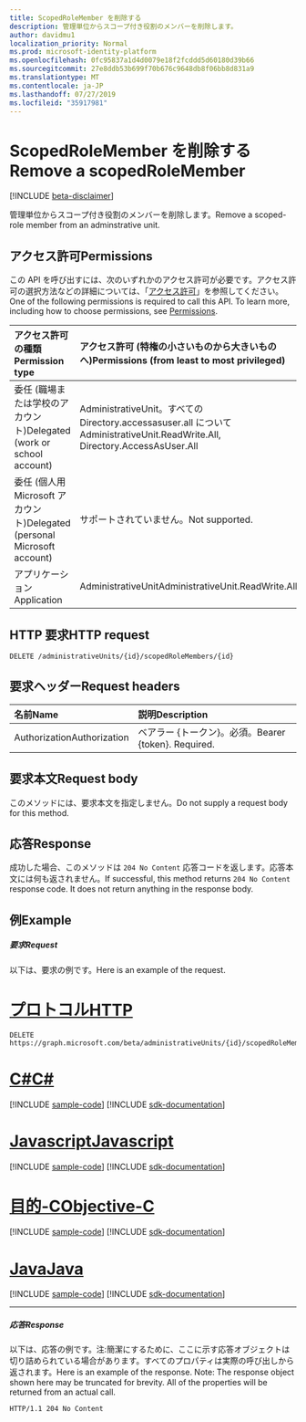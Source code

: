 ```yaml
---
title: ScopedRoleMember を削除する
description: 管理単位からスコープ付き役割のメンバーを削除します。
author: davidmu1
localization_priority: Normal
ms.prod: microsoft-identity-platform
ms.openlocfilehash: 0fc95837a1d4d0079e18f2fcddd5d60180d39b66
ms.sourcegitcommit: 27e8ddb53b699f70b676c9648db8f06bb8d831a9
ms.translationtype: MT
ms.contentlocale: ja-JP
ms.lasthandoff: 07/27/2019
ms.locfileid: "35917981"
---
```

# <a name="remove-a-scopedrolemember"></a><span data-ttu-id="6ca2b-103">ScopedRoleMember を削除する</span><span class="sxs-lookup"><span data-stu-id="6ca2b-103">Remove a scopedRoleMember</span></span>

[!INCLUDE [beta-disclaimer](../../includes/beta-disclaimer.md)]

<span data-ttu-id="6ca2b-104">管理単位からスコープ付き役割のメンバーを削除します。</span><span class="sxs-lookup"><span data-stu-id="6ca2b-104">Remove a scoped-role member from an adminstrative unit.</span></span>

## <a name="permissions"></a><span data-ttu-id="6ca2b-105">アクセス許可</span><span class="sxs-lookup"><span data-stu-id="6ca2b-105">Permissions</span></span>
<span data-ttu-id="6ca2b-p101">この API を呼び出すには、次のいずれかのアクセス許可が必要です。アクセス許可の選択方法などの詳細については、「[アクセス許可](/graph/permissions-reference)」を参照してください。</span><span class="sxs-lookup"><span data-stu-id="6ca2b-p101">One of the following permissions is required to call this API. To learn more, including how to choose permissions, see [Permissions](/graph/permissions-reference).</span></span>


|<span data-ttu-id="6ca2b-108">アクセス許可の種類</span><span class="sxs-lookup"><span data-stu-id="6ca2b-108">Permission type</span></span>      | <span data-ttu-id="6ca2b-109">アクセス許可 (特権の小さいものから大きいものへ)</span><span class="sxs-lookup"><span data-stu-id="6ca2b-109">Permissions (from least to most privileged)</span></span>              |
|:--------------------|:---------------------------------------------------------|
|<span data-ttu-id="6ca2b-110">委任 (職場または学校のアカウント)</span><span class="sxs-lookup"><span data-stu-id="6ca2b-110">Delegated (work or school account)</span></span> | <span data-ttu-id="6ca2b-111">AdministrativeUnit。すべての Directory.accessasuser.all について</span><span class="sxs-lookup"><span data-stu-id="6ca2b-111">AdministrativeUnit.ReadWrite.All, Directory.AccessAsUser.All</span></span>    |
|<span data-ttu-id="6ca2b-112">委任 (個人用 Microsoft アカウント)</span><span class="sxs-lookup"><span data-stu-id="6ca2b-112">Delegated (personal Microsoft account)</span></span> | <span data-ttu-id="6ca2b-113">サポートされていません。</span><span class="sxs-lookup"><span data-stu-id="6ca2b-113">Not supported.</span></span>    |
|<span data-ttu-id="6ca2b-114">アプリケーション</span><span class="sxs-lookup"><span data-stu-id="6ca2b-114">Application</span></span> | <span data-ttu-id="6ca2b-115">AdministrativeUnit</span><span class="sxs-lookup"><span data-stu-id="6ca2b-115">AdministrativeUnit.ReadWrite.All</span></span> |

## <a name="http-request"></a><span data-ttu-id="6ca2b-116">HTTP 要求</span><span class="sxs-lookup"><span data-stu-id="6ca2b-116">HTTP request</span></span>
<!-- { "blockType": "ignored" } -->
```http
DELETE /administrativeUnits/{id}/scopedRoleMembers/{id}

```
## <a name="request-headers"></a><span data-ttu-id="6ca2b-117">要求ヘッダー</span><span class="sxs-lookup"><span data-stu-id="6ca2b-117">Request headers</span></span>
| <span data-ttu-id="6ca2b-118">名前</span><span class="sxs-lookup"><span data-stu-id="6ca2b-118">Name</span></span>       | <span data-ttu-id="6ca2b-119">説明</span><span class="sxs-lookup"><span data-stu-id="6ca2b-119">Description</span></span>|
|:---------------|:----------|
| <span data-ttu-id="6ca2b-120">Authorization</span><span class="sxs-lookup"><span data-stu-id="6ca2b-120">Authorization</span></span>  | <span data-ttu-id="6ca2b-p102">ベアラー {トークン}。必須。</span><span class="sxs-lookup"><span data-stu-id="6ca2b-p102">Bearer {token}. Required.</span></span> |

## <a name="request-body"></a><span data-ttu-id="6ca2b-123">要求本文</span><span class="sxs-lookup"><span data-stu-id="6ca2b-123">Request body</span></span>
<span data-ttu-id="6ca2b-124">このメソッドには、要求本文を指定しません。</span><span class="sxs-lookup"><span data-stu-id="6ca2b-124">Do not supply a request body for this method.</span></span>

## <a name="response"></a><span data-ttu-id="6ca2b-125">応答</span><span class="sxs-lookup"><span data-stu-id="6ca2b-125">Response</span></span>

<span data-ttu-id="6ca2b-p103">成功した場合、このメソッドは `204 No Content` 応答コードを返します。応答本文には何も返されません。</span><span class="sxs-lookup"><span data-stu-id="6ca2b-p103">If successful, this method returns `204 No Content` response code. It does not return anything in the response body.</span></span>

## <a name="example"></a><span data-ttu-id="6ca2b-128">例</span><span class="sxs-lookup"><span data-stu-id="6ca2b-128">Example</span></span>
##### <a name="request"></a><span data-ttu-id="6ca2b-129">要求</span><span class="sxs-lookup"><span data-stu-id="6ca2b-129">Request</span></span>
<span data-ttu-id="6ca2b-130">以下は、要求の例です。</span><span class="sxs-lookup"><span data-stu-id="6ca2b-130">Here is an example of the request.</span></span>

# <a name="httptabhttp"></a>[<span data-ttu-id="6ca2b-131">プロトコル</span><span class="sxs-lookup"><span data-stu-id="6ca2b-131">HTTP</span></span>](#tab/http)
<!-- {
  "blockType": "request",
  "name": "delete_scopedrolemember"
}-->
```http
DELETE https://graph.microsoft.com/beta/administrativeUnits/{id}/scopedRoleMembers/{id}
```
# <a name="ctabcsharp"></a>[<span data-ttu-id="6ca2b-132">C#</span><span class="sxs-lookup"><span data-stu-id="6ca2b-132">C#</span></span>](#tab/csharp)
[!INCLUDE [sample-code](../includes/snippets/csharp/delete-scopedrolemember-csharp-snippets.md)]
[!INCLUDE [sdk-documentation](../includes/snippets/snippets-sdk-documentation-link.md)]

# <a name="javascripttabjavascript"></a>[<span data-ttu-id="6ca2b-133">Javascript</span><span class="sxs-lookup"><span data-stu-id="6ca2b-133">Javascript</span></span>](#tab/javascript)
[!INCLUDE [sample-code](../includes/snippets/javascript/delete-scopedrolemember-javascript-snippets.md)]
[!INCLUDE [sdk-documentation](../includes/snippets/snippets-sdk-documentation-link.md)]

# <a name="objective-ctabobjc"></a>[<span data-ttu-id="6ca2b-134">目的-C</span><span class="sxs-lookup"><span data-stu-id="6ca2b-134">Objective-C</span></span>](#tab/objc)
[!INCLUDE [sample-code](../includes/snippets/objc/delete-scopedrolemember-objc-snippets.md)]
[!INCLUDE [sdk-documentation](../includes/snippets/snippets-sdk-documentation-link.md)]

# <a name="javatabjava"></a>[<span data-ttu-id="6ca2b-135">Java</span><span class="sxs-lookup"><span data-stu-id="6ca2b-135">Java</span></span>](#tab/java)
[!INCLUDE [sample-code](../includes/snippets/java/delete-scopedrolemember-java-snippets.md)]
[!INCLUDE [sdk-documentation](../includes/snippets/snippets-sdk-documentation-link.md)]

---

##### <a name="response"></a><span data-ttu-id="6ca2b-136">応答</span><span class="sxs-lookup"><span data-stu-id="6ca2b-136">Response</span></span>
<span data-ttu-id="6ca2b-p104">以下は、応答の例です。注:簡潔にするために、ここに示す応答オブジェクトは切り詰められている場合があります。すべてのプロパティは実際の呼び出しから返されます。</span><span class="sxs-lookup"><span data-stu-id="6ca2b-p104">Here is an example of the response. Note: The response object shown here may be truncated for brevity. All of the properties will be returned from an actual call.</span></span>
<!-- {
  "blockType": "response",
  "truncated": true
} -->
```http
HTTP/1.1 204 No Content
```

<!-- uuid: 8fcb5dbc-d5aa-4681-8e31-b001d5168d79
2015-10-25 14:57:30 UTC -->
<!--
{
  "type": "#page.annotation",
  "description": "Delete administrativeUnit",
  "keywords": "",
  "section": "documentation",
  "tocPath": "",
  "suppressions": [
  ]
}
-->
